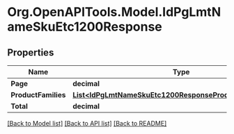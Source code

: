 # Org.OpenAPITools.Model.IdPgLmtNameSkuEtc1200Response

## Properties

Name | Type | Description | Notes
------------ | ------------- | ------------- | -------------
**Page** | **decimal** |  | [optional] 
**ProductFamilies** | [**List&lt;IdPgLmtNameSkuEtc1200ResponseProductFamiliesInner&gt;**](IdPgLmtNameSkuEtc1200ResponseProductFamiliesInner.md) |  | [optional] 
**Total** | **decimal** |  | [optional] 

[[Back to Model list]](../README.md#documentation-for-models) [[Back to API list]](../README.md#documentation-for-api-endpoints) [[Back to README]](../README.md)

